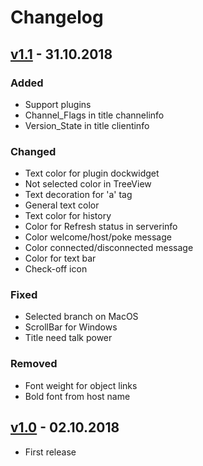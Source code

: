 # Changelog
## [v1.1] - 31.10.2018
### Added
- Support plugins  
- Channel_Flags in title channelinfo  
- Version_State in title clientinfo

### Changed
- Text color for plugin dockwidget  
- Not selected color in TreeView  
- Text decoration for 'a' tag  
- General text color  
- Text color for history  
- Color for Refresh status in serverinfo  
- Color welcome/host/poke message  
- Color connected/disconnected message  
- Color for text bar  
- Check-off icon

### Fixed
- Selected branch on MacOS  
- ScrollBar for Windows  
- Title need talk power

### Removed
- Font weight for object links  
- Bold font from host name

## [v1.0] - 02.10.2018

- First release

[v1.1]: https://github.com/tophackr/MJV/releases/tag/v1.1-r
[v1.0]: https://github.com/tophackr/MJV/releases/tag/v1.0-r